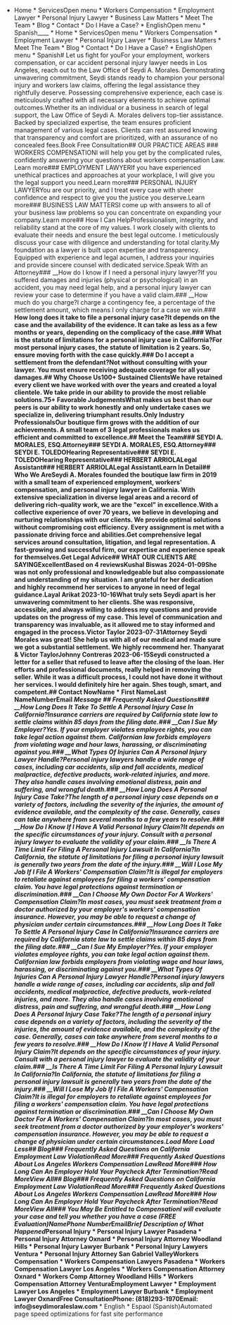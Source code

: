   * Home  * ServicesOpen menu    * Workers Compensation    * Employment Lawyer    * Personal Injury Lawyer    * Business Law Matters  * Meet The Team  * Blog  * Contact  * Do I Have a Case?  * EnglishOpen menu    * Spanish____  * Home  * ServicesOpen menu    * Workers Compensation    * Employment Lawyer    * Personal Injury Lawyer    * Business Law Matters  * Meet The Team  * Blog  * Contact  * Do I Have a Case?  * EnglishOpen menu    * Spanish# Let us fight for youFor your employment, workers compensation, or car accident personal injury lawyer needs in Los Angeles, reach out to the Law Office of Seydi A. Morales. Demonstrating unwavering commitment, Seydi stands ready to champion your personal injury and workers law claims, offering the legal assistance they rightfully deserve. Possessing comprehensive experience, each case is meticulously crafted with all necessary elements to achieve optimal outcomes.Whether its an individual or a business in search of legal support, the Law Office of Seydi A. Morales delivers top-tier assistance. Backed by specialized expertise, the team ensures proficient management of various legal cases. Clients can rest assured knowing that transparency and comfort are prioritized, with an assurance of no concealed fees.Book Free Consultation## OUR PRACTICE AREAS ### WORKERS COMPENSATIONI will help you get by the complicated rules, confidently answering your questions about workers compensation Law. Learn more### EMPLOYMENT LAWYERIf you have experienced unethical practices and approaches at your workplace, I will give you the legal support you need.Learn more### PERSONAL INJURY LAWYERYou are our priority, and I treat every case with sheer confidence and respect to give you the justice you deserve.Learn more### BUSINESS LAW MATTERSI come up with answers to all of your business law problems so you can concentrate on expanding your company.Learn more## How I Can HelpProfessionalism, integrity, and reliability stand at the core of my values. I work closely with clients to evaluate their needs and ensure the best legal outcome. I meticulously discuss your case with diligence and understanding for total clarity.My foundation as a lawyer is built upon expertise and transparency. Equipped with experience and legal acumen, I address your inquiries and provide sincere counsel with dedicated service.Speak With an Attorney### __How do I know if I need a personal injury lawyer?If you suffered damages and injuries (physical or psychological) in an accident, you may need legal help, and a personal injury lawyer can review your case to determine if you have a valid claim.### __How much do you charge?I charge a contingency fee, a percentage of the settlement amount, which means I only charge for a case we win.### __How long does it take to file a personal injury case?It depends on the case and the availability of the evidence. It can take as less as a few months or years, depending on the complicacy of the case.### __What is the statute of limitations for a personal injury case in California?For most personal injury cases, the statute of limitation is 2 years. So, ensure moving forth with the case quickly.### __Do I accept a settlement from the defendant?Not without consulting with your lawyer. You must ensure receiving adequate coverage for all your damages.## Why Choose Us**100+ Sustained Clients**We have retained every client we have worked with over the years and created a loyal clientele. We take pride in our ability to provide the most reliable solutions.**75+ Favorable Judgements**What makes us best than our peers is our ability to work honestly and only undertake cases we specialize in, delivering triumphant results.**Only Industry Professionals**Our boutique firm grows with the addition of our achievements. A small team of 3 legal professionals makes us efficient and committed to excellence.## Meet the Team### SEYDI A. MORALES, ESQ.Attorney### SEYDI A. MORALES, ESQ.Attorney### SEYDI E. TOLEDOHearing Representative### SEYDI E. TOLEDOHearing Representative### HERBERT ARRIOLALegal Assistant### HERBERT ARRIOLALegal AssistantLearn In Detail## Who We AreSeydi A. Morales founded the boutique law firm in 2019 with a small team of experienced employment, workers' compensation, and personal injury lawyer in California. With extensive specialization in diverse legal areas and a record of delivering rich-quality work, we are the "excel" in excellence.With a collective experience of over 70 years, we believe in developing and nurturing relationships with our clients. We provide optimal solutions without compromising cost efficiency. Every assignment is met with a passionate driving force and abilities.Get comprehensive legal services around consultation, litigation, and legal representation. A fast-growing and successful firm, our expertise and experience speak for themselves.Get Legal Advice## WHAT OUR CLIENTS ARE SAYING**Excellent**Based on **4 reviews**Kushal Biswas 2024-01-09She was not only professional and knowledgeable but also compassionate and understanding of my situation. I am grateful for her dedication and highly recommend her services to anyone in need of legal guidance.Layal Arikat 2023-10-16What truly sets Seydi apart is her unwavering commitment to her clients. She was responsive, accessible, and always willing to address my questions and provide updates on the progress of my case. This level of communication and transparency was invaluable, as it allowed me to stay informed and engaged in the process.Victor Taylor 2023-07-31Attorney Seydi Morales was great! She help us with all of our medical and made sure we got a substantial settlement. We highly recommend her. Thanyarat & Victor TaylorJohnny Contreras 2023-06-15Seydi constructed a letter for a seller that refused to leave after the closing of the loan. Her efforts and professional documents, really helped in removing the seller. While it was a difficult process, I could not have done it without her services. I would definitely hire her again. Shes tough, smart, and competent.## Contact NowName * First NameLast NameNumberEmail *Message *## Frequently Asked Questions### __How Long Does It Take To Settle A Personal Injury Case In California?Insurance carriers are required by California state law to settle claims within 85 days from the filing date.### __Can I Sue My Employer?Yes. If your employer violates employee rights, you can take legal action against them. Californian law forbids employers from violating wage and hour laws, harassing, or discriminating against you.### __What Types Of Injuries Can A Personal Injury Lawyer Handle?Personal injury lawyers handle a wide range of cases, including car accidents, slip and fall accidents, medical malpractice, defective products, work-related injuries, and more. They also handle cases involving emotional distress, pain and suffering, and wrongful death.### __How Long Does A Personal Injury Case Take?The length of a personal injury case depends on a variety of factors, including the severity of the injuries, the amount of evidence available, and the complexity of the case. Generally, cases can take anywhere from several months to a few years to resolve.### __How Do I Know If I Have A Valid Personal Injury Claim?It depends on the specific circumstances of your injury. Consult with a personal injury lawyer to evaluate the validity of your claim.### __Is There A Time Limit For Filing A Personal Injury Lawsuit In California?In California, the statute of limitations for filing a personal injury lawsuit is generally two years from the date of the injury.### __Will I Lose My Job If I File A Workers' Compensation Claim?It is illegal for employers to retaliate against employees for filing a workers' compensation claim. You have legal protections against termination or discrimination.### __Can I Choose My Own Doctor For A Workers' Compensation Claim?In most cases, you must seek treatment from a doctor authorized by your employer's workers' compensation insurance. However, you may be able to request a change of physician under certain circumstances.### __How Long Does It Take To Settle A Personal Injury Case In California?Insurance carriers are required by California state law to settle claims within 85 days from the filing date.### __Can I Sue My Employer?Yes. If your employer violates employee rights, you can take legal action against them. Californian law forbids employers from violating wage and hour laws, harassing, or discriminating against you.### __What Types Of Injuries Can A Personal Injury Lawyer Handle?Personal injury lawyers handle a wide range of cases, including car accidents, slip and fall accidents, medical malpractice, defective products, work-related injuries, and more. They also handle cases involving emotional distress, pain and suffering, and wrongful death.### __How Long Does A Personal Injury Case Take?The length of a personal injury case depends on a variety of factors, including the severity of the injuries, the amount of evidence available, and the complexity of the case. Generally, cases can take anywhere from several months to a few years to resolve.### __How Do I Know If I Have A Valid Personal Injury Claim?It depends on the specific circumstances of your injury. Consult with a personal injury lawyer to evaluate the validity of your claim.### __Is There A Time Limit For Filing A Personal Injury Lawsuit In California?In California, the statute of limitations for filing a personal injury lawsuit is generally two years from the date of the injury.### __Will I Lose My Job If I File A Workers' Compensation Claim?It is illegal for employers to retaliate against employees for filing a workers' compensation claim. You have legal protections against termination or discrimination.### __Can I Choose My Own Doctor For A Workers' Compensation Claim?In most cases, you must seek treatment from a doctor authorized by your employer's workers' compensation insurance. However, you may be able to request a change of physician under certain circumstances.Load More Load Less## Blog### Frequently Asked Questions on California Employment Law ViolationRead More### Frequently Asked Questions About Los Angeles Workers Compensation LawRead More### How Long Can An Employer Hold Your Paycheck After Termination?Read MoreView All## Blog### Frequently Asked Questions on California Employment Law ViolationRead More### Frequently Asked Questions About Los Angeles Workers Compensation LawRead More### How Long Can An Employer Hold Your Paycheck After Termination?Read MoreView All### You May Be Entitled to CompensationI will evaluate your case and tell you whether you have a case (FREE Evaluation)Name*Phone Number*Email*Brief Description of What Happened*Personal Injury  * Personal Injury Lawyer Pasadena  * Personal Injury Attorney Oxnard  * Personal Injury Attorney Woodland Hills  * Personal Injury Lawyer Burbank  * Personal Injury Lawyers Ventura  * Personal Injury Attorney San Gabriel ValleyWorkers Compensation  * Workers Compensation Lawyers Pasadena  * Workers Compensation Lawyer Los Angeles  * Workers Compensation Attorney Oxnard  * Workers Comp Attorney Woodland Hills  * Workers Compensation Attorney VenturaEmployment Lawyer  * Employment Lawyer Los Angeles  * Employment Lawyer Burbank  * Employment Lawyer OxnardFree ConsultationPhone: (818)293-1970Email: info@seydimoraleslaw.com______  * English  * Espaol (Spanish)Automated page speed optimizations for fast site performance